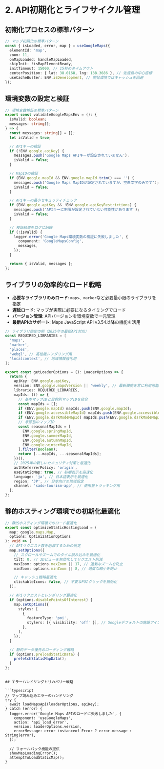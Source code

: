 # 2. API初期化とライフサイクル管理

## 初期化プロセスの標準パターン

```typescript
// マップ初期化の標準パターン
const { isLoaded, error, map } = useGoogleMaps({
  elementId: 'map',
  zoom: 11,
  onMapLoaded: handleMapLoaded,
  skipInit: !isMapElementReady,
  initTimeout: 15000, // 15秒のタイムアウト
  centerPosition: { lat: 38.0168, lng: 138.3686 }, // 佐渡島の中心座標
  useCacheBuster: ENV.isDevelopment, // 開発環境ではキャッシュを回避
});
```

## 環境変数の設定と検証

```typescript
// 環境変数検証の標準パターン
export const validateGoogleMapsEnv = (): {
  isValid: boolean;
  messages: string[];
} => {
  const messages: string[] = [];
  let isValid = true;

  // APIキーの検証
  if (!ENV.google.apiKey) {
    messages.push('Google Maps APIキーが設定されていません');
    isValid = false;
  }

  // MapIDの検証
  if (ENV.google.mapId && ENV.google.mapId.trim() === '') {
    messages.push('Google Maps MapIDが設定されていますが、空白文字のみです');
    isValid = false;
  }

  // APIキーの最小セキュリティチェック
  if (ENV.google.apiKey && !ENV.google.apiKeyRestrictions) {
    messages.push('APIキーに制限が設定されていない可能性があります');
    isValid = false;
  }

  // 検証結果をログに記録
  if (!isValid) {
    logger.error('Google Maps環境変数の検証に失敗しました', {
      component: 'GoogleMapsConfig',
      messages,
    });
  }

  return { isValid, messages };
};
```

## ライブラリの効率的なロード戦略

- **必要なライブラリのみロード**: `maps`、`marker`など必要最小限のライブラリを指定
- **遅延ロード**: マップが実際に必要になるタイミングでロード
- **バージョン管理**: APIバージョンを環境変数で一元管理
- **最新APIのサポート**: Maps JavaScript API v3.54以降の機能を活用

```typescript
// ライブラリ指定の例（2025年の最新API対応）
const REQUIRED_LIBRARIES = [
  'maps',
  'marker',
  'places',
  'webgl', // 高性能レンダリング用
  'localcontext', // 地域情報強化用
];

export const getLoaderOptions = (): LoaderOptions => {
  return {
    apiKey: ENV.google.apiKey,
    version: ENV.google.mapsVersion || 'weekly', // 最新機能を常に利用可能に
    libraries: REQUIRED_LIBRARIES,
    mapIds: (() => {
      // 基本マップIDと目的別マップIDを統合
      const mapIds = [];
      if (ENV.google.mapId) mapIds.push(ENV.google.mapId);
      if (ENV.google.accessibleMapId) mapIds.push(ENV.google.accessibleMapId); // アクセシビリティ用
      if (ENV.google.darkModeMapId) mapIds.push(ENV.google.darkModeMapId); // ダークモード用
      // 季節別のマップID
      const seasonalMapIds = [
        ENV.google.springMapId,
        ENV.google.summerMapId,
        ENV.google.autumnMapId,
        ENV.google.winterMapId,
      ].filter(Boolean);
      return [...mapIds, ...seasonalMapIds];
    })(),
    // 2025年の新しいセキュリティ対策と最適化
    authReferrerPolicy: 'origin',
    useStaticMap: true, // 初期表示を高速化
    language: 'ja', // 日本語表示を最適化
    region: 'JP', // 日本向けの地域設定
    channel: 'sado-tourism-app', // 使用量トラッキング用
  };
};
```

## 静的ホスティング環境での初期化最適化

```typescript
// 静的ホスティング環境でのロード最適化
export const optimizeStaticHostingLoad = (
  map: google.maps.Map,
  options: OptimizationOptions
): void => {
  // APIリクエスト数を削減するための設定
  map.setOptions({
    // スクロールやズームでのタイル読み込みを最適化
    tilt: 0, // 3Dビューを無効化してリクエスト削減
    maxZoom: options.maxZoom || 17, // 過剰なズームを防止
    minZoom: options.minZoom || 8, // 過度な縮小を防止

    // キャッシュ戦略最適化
    clickableIcons: false, // 不要なPOIクリックを無効化
  });

  // APIリクエストとレンダリング最適化
  if (options.disablePointsOfInterest) {
    map.setOptions({
      styles: [
        {
          featureType: 'poi',
          stylers: [{ visibility: 'off' }], // Googleデフォルトの施設アイコン非表示
        },
      ],
    });
  }

  // 静的データ優先のローディング戦略
  if (options.preloadStaticData) {
    prefetchStaticMapData();
  }
};
```

````

## エラーハンドリングとリカバリー戦略

```typescript
// マップ読み込みエラーのハンドリング
try {
  await loadMapsApi(loaderOptions, apiKey);
} catch (error) {
  logger.error('Google Maps APIのロードに失敗しました', {
    component: 'useGoogleMaps',
    action: 'api_load_error',
    version: loaderOptions.version,
    errorMessage: error instanceof Error ? error.message : String(error),
  });

  // フォールバック機能の提供
  showMapLoadingError();
  attemptToLoadStaticMap();
}
````
